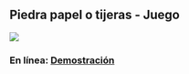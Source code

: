 ## Piedra papel o tijeras - Juego 

![](https://upload.wikimedia.org/wikipedia/commons/9/97/Netlify_logo_%282%29.svg)

### En línea: [Demostración](https://vsoft-ppt.netlify.app)